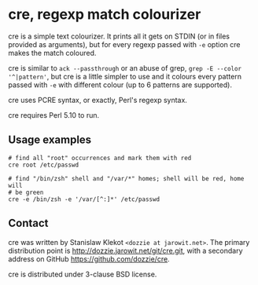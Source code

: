 cre, regexp match colourizer
============================

cre is a simple text colourizer. It prints all it gets on STDIN (or in files
provided as arguments), but for every regexp passed with `-e` option cre makes
the match coloured.

cre is similar to `ack --passthrough` or an abuse of grep,
`grep -E --color '^|pattern'`, but cre is a little simpler to use and it
colours every pattern passed with `-e` with different colour (up to
6 patterns are supported).

cre uses PCRE syntax, or exactly, Perl's regexp syntax.

cre requires Perl 5.10 to run.

Usage examples
--------------

    # find all "root" occurrences and mark them with red
    cre root /etc/passwd

    # find "/bin/zsh" shell and "/var/*" homes; shell will be red, home will
    # be green
    cre -e /bin/zsh -e '/var/[^:]*' /etc/passwd

Contact
-------

cre was written by Stanislaw Klekot `<dozzie at jarowit.net>`.
The primary distribution point is <http://dozzie.jarowit.net/git/cre.git>,
with a secondary address on GitHub <https://github.com/dozzie/cre>.

cre is distributed under 3-clause BSD license.
